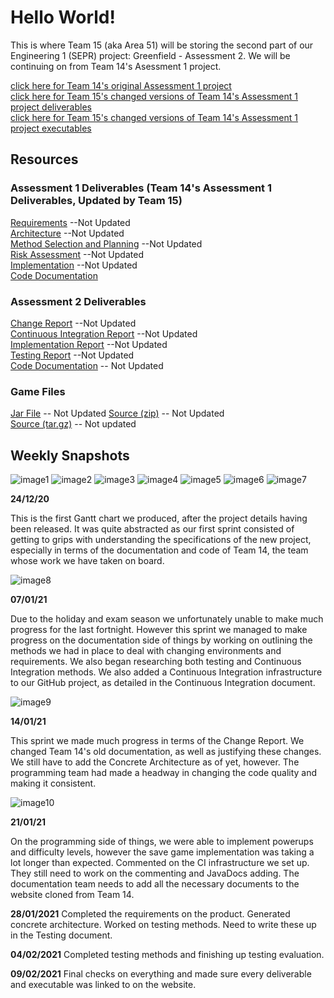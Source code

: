 # Hello World!

This is where Team 15 (aka Area 51) will be storing the second part of our Engineering 1 (SEPR) project:
Greenfield - Assessment 2. We will be continuing on from Team 14's Asessment 1 project.

[click here for Team 14's original Assessment 1 project](https://xychic.github.io/)  
[click here for Team 15's changed versions of Team 14's Assessment 1 project deliverables](https://kingzoszn.github.io/#deliverables)  
[click here for Team 15's changed versions of Team 14's Assessment 1 project executables](https://kingzoszn.github.io/#executables)  


## Resources

### Assessment 1 Deliverables (Team 14's Assessment 1 Deliverables, Updated by Team 15)
[Requirements](https://KinzgoSzn.github.io/pdfs/Req1.pdf) --Not Updated  
[Architecture](https://KingzoSzn.github.io/pdfs/Arch1.pdf) --Not Updated  
[Method Selection and Planning](https://KingzoSzn.github.io/pdfs/Plan1.pdf) --Not Updated  
[Risk Assessment](https://KingzoSzn.github.io/pdfs/Risk1.pdf) --Not Updated  
[Implementation](https://KingzoSzn.github.io/pdfs/Impl1.pdf) --Not Updated  
[Code Documentation](https://KingzoSzn.github.io/files/docs/)


### Assessment 2 Deliverables
[Change Report](https://KingzoSzn.github.io/pdfs/Req1.pdf) --Not Updated  
[Continuous Integration Report](https://KingzoSzn.github.io/pdfs/Arch1.pdf) --Not Updated  
[Implementation Report](https://KingzoSzn.github.io/pdfs/Plan1.pdf) --Not Updated  
[Testing Report](https://KingzoSzn.github.io/pdfs/Risk1.pdf) --Not Updated  
[Code Documentation](https://KingzoSzn.github.io/files/docs/) -- Not Updated 

### Game Files
[Jar File](https://github.com/Xychic/ENG1-DragonBoatRace-Assessment2/releases/download/1.3/DragonBoatRace-1.3.jar) -- Not Updated
[Source (zip)](https://github.com/Xychic/ENG1-DragonBoatRace-Assessment2/archive/1.3.zip) -- Not Updated  
[Source (tar.gz)](https://github.com/Xychic/ENG1-DragonBoatRace-Assessment2/archive/1.3.tar.gz) -- Not updated

## Weekly Snapshots


![image1](https://user-images.githubusercontent.com/72559948/99913817-a7452880-2cf1-11eb-822e-aa4a2ddf8a2f.png)
![image2](https://user-images.githubusercontent.com/72559948/99913893-13c02780-2cf2-11eb-8232-82047dc70e75.png)
![image3](https://user-images.githubusercontent.com/72559948/99913857-e4111f80-2cf1-11eb-9e4d-f056d78e5863.png)
![image4](https://user-images.githubusercontent.com/72559948/99913869-fee39400-2cf1-11eb-8222-258c1bc8abc8.png)
![image5](https://user-images.githubusercontent.com/72559948/99913930-49651080-2cf2-11eb-93ec-1d8906c1a238.png)
![image6](https://user-images.githubusercontent.com/72559948/99913968-8204ea00-2cf2-11eb-98b4-e65bcec0861d.png)
![image7](https://user-images.githubusercontent.com/72559948/99913995-a95bb700-2cf2-11eb-9bbb-a5fc2af7afaa.png)

**24/12/20** 

This is the first Gantt chart we produced, after the project details
having been released. It was quite abstracted as our first sprint
consisted of getting to grips with understanding the specifications
of the new project, especially in terms of the documentation and code
of Team 14, the team whose work we have taken on board.

![image8](https://user-images.githubusercontent.com/72558765/106139235-182b1580-6165-11eb-9756-70c5064a8909.png)



**07/01/21** 

Due to the holiday and exam season we unfortunately unable to make
much progress for the last fortnight. However this sprint we managed
to make progress on the documentation side of things by working on
outlining the methods we had in place to deal with changing
environments and requirements. We also began researching both testing
and Continuous Integration methods. We also added a Continuous
Integration infrastructure to our GitHub project, as detailed in the
Continuous Integration document.

![image9](https://user-images.githubusercontent.com/72558765/106139426-4f99c200-6165-11eb-9571-d2435e3d4432.png)



**14/01/21**

This sprint we made much progress in terms of the Change Report. We
changed Team 14's old documentation, as well as justifying these
changes. We still have to add the Concrete Architecture as of yet,
however. The programming team had made a headway in changing the code
quality and making it consistent.

![image10](https://user-images.githubusercontent.com/72558765/106135827-57a33300-6160-11eb-8b28-68cc8e0431f8.png)



**21/01/21**

On the programming side of things, we were able to implement powerups
and difficulty levels, however the save game implementation was taking
a lot longer than expected. Commented on the CI infrastructure we set
up. They still need to work on the commenting and JavaDocs adding. The
documentation team needs to add all the necessary documents to the
website cloned from Team 14.



**28/01/2021**
Completed the requirements on the product. Generated concrete
architecture. Worked on testing methods.  Need to write these up in
the Testing document.



**04/02/2021**
Completed testing methods and finishing up testing evaluation.



**09/02/2021**
Final checks on everything and made sure every deliverable and
executable was linked to on the website.
